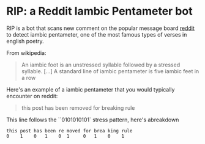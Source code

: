 # RIP: a Reddit Iambic Pentameter bot

RIP is a bot that scans new comment on the popular message board [reddit](https://www.reddit.com/r/all/) to detect iambic pentameter, one of the most famous types of verses in english poetry.

From wikipedia:

> An iambic foot is an unstressed syllable followed by a stressed syllable. [...] A standard line of iambic pentameter is five iambic feet in a row

Here's an example of a iambic pentameter that you would typically encounter on reddit:

> this post has been removed for breaking rule 

This line follows the ``0101010101` stress pattern, here's abreakdown

	this post has been re moved for brea king rule
	0    1    0   1    0  1     0   1    0    1   

